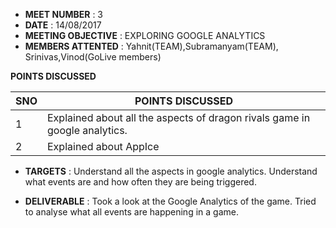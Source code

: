* **MEET NUMBER** : 3
* **DATE** :  14/08/2017
* **MEETING OBJECTIVE** : EXPLORING GOOGLE ANALYTICS
* **MEMBERS ATTENTED** : Yahnit(TEAM),Subramanyam(TEAM),
                         Srinivas,Vinod(GoLive members)

**POINTS DISCUSSED**

SNO | POINTS DISCUSSED
---- | ----
1 |  Explained about all the aspects of dragon rivals game in google analytics. 
2 |  Explained about AppIce

* **TARGETS** : Understand all the aspects in google analytics.
                Understand what events are and how often they are being triggered.
                

* **DELIVERABLE** : Took a look at the Google Analytics of the game.
                    Tried to analyse what all events are happening in a game.

